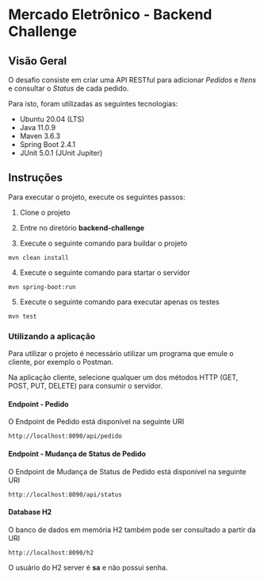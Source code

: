 # Mercado Eletrônico - Backend Challenge

## Visão Geral

O desafio consiste em criar uma API RESTful para adicionar *Pedidos* e *Itens* e consultar o *Status* de cada pedido.

Para isto, foram utilizadas as seguintes tecnologias:

- Ubuntu 20.04 (LTS)
- Java 11.0.9
- Maven 3.6.3
- Spring Boot 2.4.1
- JUnit 5.0.1 (JUnit Jupiter)

## Instruções

Para executar o projeto, execute os seguintes passos:

1. Clone o projeto

2. Entre no diretório **backend-challenge**

3. Execute o seguinte comando para buildar o projeto

```
mvn clean install
```

4. Execute o seguinte comando para startar o servidor

```
mvn spring-boot:run
```

5. Execute o seguinte comando para executar apenas os testes

```
mvn test
```

### Utilizando a aplicação

Para utilizar o projeto é necessário utilizar um programa que emule o cliente, por exemplo o Postman.

Na aplicação cliente, selecione qualquer um dos métodos HTTP (GET, POST, PUT, DELETE) para consumir o servidor.

#### Endpoint - Pedido

O Endpoint de Pedido está disponível na seguinte URI

```
http://localhost:8090/api/pedido
```

#### Endpoint - Mudança de Status de Pedido

O Endpoint de Mudança de Status de Pedido está disponível na seguinte URI

```
http://localhost:8090/api/status
```

#### Database H2

O banco de dados em memória H2 também pode ser consultado a partir da URI

```
http://localhost:8090/h2
```

O usuário do H2 server é **sa** e não possui senha.
